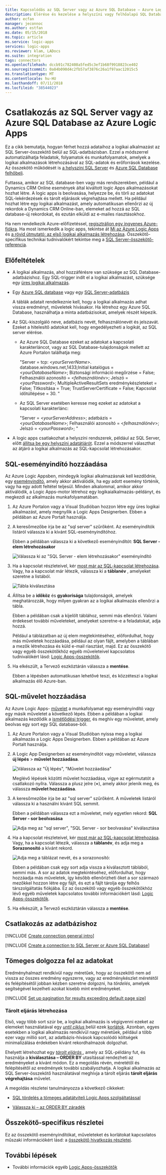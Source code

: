 ```yaml
---
title: Kapcsolódás az SQL Server vagy az Azure SQL Database – Azure Logic Apps |} A Microsoft Docs
description: Elérése és kezelése a helyszíni vagy felhőalapú SQL Database-adatbázisok az Azure Logic Apps a munkafolyamatok automatizálásával
author: ecfan
manager: jeconnoc
ms.author: estfan
ms.date: 05/15/2018
ms.topic: article
ms.service: logic-apps
services: logic-apps
ms.reviewer: klam, LADocs
ms.suite: integration
tags: connectors
ms.openlocfilehash: dccb91c782408a5fed5c3ef1b68f9918823ce402
ms.sourcegitcommit: 0a84b090d4c2fb57af3876c26a1f97aac12015c5
ms.translationtype: MT
ms.contentlocale: hu-HU
ms.lasthandoff: 07/11/2018
ms.locfileid: "38544023"
---
```

# <a name="connect-to-sql-server-or-azure-sql-database-from-azure-logic-apps"></a>Csatlakozás az SQL Server vagy az Azure SQL Database az Azure Logic Apps

Ez a cikk bemutatja, hogyan férhet hozzá adataihoz a logikai alkalmazást az SQL Server-összekötő belül az SQL-adatbázisban. Ezzel a módszerrel automatizálhatja feladatok, folyamatok és munkafolyamatok, amelyek a logikai alkalmazások létrehozásával az SQL-adatok és erőforrások kezelése. Az összekötő működését is [a helyszíni SQL Server](https://docs.microsoft.com/sql/sql-server/sql-server-technical-documentation) és [Azure SQL Database felhőbeli](https://docs.microsoft.com/azure/sql-database/sql-database-technical-overview). 

Futtassa, amikor az SQL database-ben vagy más rendszerekben, például a Dynamics CRM Online események által kiváltott logic Apps alkalmazásokat hozhat létre. A logic apps is beolvasása, helyezze be, és törli az adatokat SQL-lekérdezések és tárolt eljárások végrehajtása mellett. Ha például hozhat létre egy logikai alkalmazást, amely automatikusan ellenőrzi az új rekordok a Dynamics CRM Online-ban, elemeket ad hozzá az SQL database-új rekordokat, és ezután elküldi az e-mailes riasztásokhoz.

Ha nem rendelkezik Azure-előfizetéssel, <a href="https://azure.microsoft.com/free/" target="_blank">regisztráljon egy ingyenes Azure-fiókra</a>. Ha most ismerkedik a logic apps, tekintse át [Mi az Azure Logic Apps](../logic-apps/logic-apps-overview.md) és [a rövid útmutató: az első logikai alkalmazás létrehozása](../logic-apps/quickstart-create-first-logic-app-workflow.md). Összekötő-specifikus technikai tudnivalókért tekintse meg a <a href="https://docs.microsoft.com/connectors/sql/" target="blank">SQL Server-összekötő-referencia</a>.

## <a name="prerequisites"></a>Előfeltételek

* A logikai alkalmazás, ahol hozzáférésre van szüksége az SQL Database-adatbázishoz. Egy SQL-trigger indít el a logikai alkalmazást, szüksége egy [üres logikai alkalmazás](../logic-apps/quickstart-create-first-logic-app-workflow.md). 

* Egy [Azure SQL database](../sql-database/sql-database-get-started-portal.md) vagy egy [SQL Server-adatbázis](https://docs.microsoft.com/sql/relational-databases/databases/create-a-database) 

  A táblák adatait rendelkeznie kell, hogy a logikai alkalmazás adhat vissza eredményt, műveletek hívásakor. Ha létrehoz egy Azure SQL Database, használhatja a minta adatbázisokat, amelyek részét képezik. 

* Az SQL-kiszolgáló neve, adatbázis nevét, felhasználónevét és jelszavát. Ezeket a hitelesítő adatokat kell, hogy engedélyezheti a logikát, az SQL server elérése. 

  * Az Azure SQL Database ezeket az adatokat a kapcsolati karakterláncot, vagy az SQL Database-tulajdonságok mellett az Azure Portalon találhatja meg:

    "Server = tcp: <*yourServerName*>. database.windows.net,1433;Initial katalógus = <*yourDatabaseName*>; Biztonsági információ megőrzése = False; Felhasználói azonosító = <*felhasználónév*>; Jelszó = <*yourPassword*>; MultipleActiveResultSets eredménykészleteket = False; Titkosítása = True; TrustServerCertificate = False; Kapcsolat időtúllépése = 30. "

  * Az SQL Server esetében keresse meg ezeket az adatokat a kapcsolati karakterlánc: 

    "Server = <*yourServerAddress*>; adatbázis = <*yourDatabaseName*>; Felhasználói azonosító = <*felhasználónév*>; Jelszó = <*yourPassword*>; "

* A logic apps csatlakozhat a helyszíni rendszerek, például az SQL Server, előtt [állítsa be egy helyszíni adatátjárót](../logic-apps/logic-apps-gateway-install.md). Ezzel a módszerrel választhat az átjáró a logikai alkalmazás az SQL-kapcsolat létrehozásakor.

<a name="add-sql-trigger"></a>

## <a name="add-sql-trigger"></a>SQL-eseményindító hozzáadása

Az Azure Logic Appsben, mindegyik logikai alkalmazásnak kell kezdődnie, egy [eseményindító](../logic-apps/logic-apps-overview.md#logic-app-concepts), amely akkor aktiválódik, ha egy adott esemény történik, vagy ha egy adott feltétel teljesül. Minden alkalommal, amikor akkor aktiválódik, a Logic Apps-motor létrehoz egy logikaialkalmazás-példányt, és megkezdi az alkalmazás munkafolyamatában.

1. Az Azure Portalon vagy a Visual Studióban hozzon létre egy üres logikai alkalmazást, amely megnyílik a Logic Apps Designerben. Ebben a példában az Azure Portalt használja.

2. A keresőmezőbe írja be az "sql server" szűrőként. Az eseményindítók listáról válassza ki a kívánt SQL-eseményindítóhoz. 

   Ebben a példában válassza ki a következő eseményindítót: **SQL Server - elem létrehozásakor**

   ![Válassza ki az "SQL Server - elem létrehozásakor" eseményindító](./media/connectors-create-api-sqlazure/sql-server-trigger.png)

3. Ha a kapcsolat részleteivel, kér [most már az SQL-kapcsolat létrehozása](#create-connection). 
   Vagy, ha a kapcsolat már létezik, válassza ki a **táblanév** , amelyeket szeretne a listából.

   ![Tábla kiválasztása](./media/connectors-create-api-sqlazure/azure-sql-database-table.png)

4. Állítsa be a **időköz** és **gyakorisága** tulajdonságok, amelyek meghatározzák, hogy milyen gyakran az a logikai alkalmazás ellenőrzi a tábla.

   Ebben a példában csak a kijelölt táblához, semmi más ellenőrzi. 
   Valami érdekeset további műveleteket, amelyeket szeretne-e a feladatokat, adja hozzá. 
   
   Például a táblázatban az új elem megtekintéséhez, előfordulhat, hogy más műveletek hozzáadása, például az olyan fájlt, amelyben a táblában a mezők létrehozása és küld e-mail riasztást, majd. 
   Ez az összekötő vagy egyéb összekötőkhöz egyéb műveleteivel kapcsolatos tudnivalókért lásd: [Logic Apps-összekötők](../connectors/apis-list.md).

5. Ha elkészült, a Tervező eszköztárán válassza a **mentése**. 

   Ebben a lépésben automatikusan lehetővé teszi, és közzéteszi a logikai alkalmazás élő Azure-ban. 

<a name="add-sql-action"></a>

## <a name="add-sql-action"></a>SQL-művelet hozzáadása

Az Azure Logic Apps- [művelet](../logic-apps/logic-apps-overview.md#logic-app-concepts) a munkafolyamat egy eseményindító vagy egy másik műveletet a következő lépés. Ebben a példában a logikai alkalmazás kezdődik a [ismétlődési trigger](../connectors/connectors-native-recurrence.md), és meghív egy műveletet, amely beolvas egy sort egy SQL database-ből.

1. Az Azure Portalon vagy a Visual Studióban nyissa meg a logikai alkalmazás a Logic Apps Designerben. Ebben a példában az Azure Portalt használja.

2. A Logic App Designerben az eseményindítót vagy műveletet, válassza **új lépés** > **művelet hozzáadása**.

   ![Válassza az "Új lépés", "Művelet hozzáadása"](./media/connectors-create-api-sqlazure/add-action.png)
   
   Meglévő lépések közötti művelet hozzáadása, vigye az egérmutatót a csatlakozó nyílra. 
   Válassza a plusz jelre (**+**), amely akkor jelenik meg, és válassza **művelet hozzáadása**.

2. A keresőmezőbe írja be az "sql server" szűrőként. A műveletek listáról válassza ki a használni kívánt SQL semmit. 

   Ebben a példában válassza ezt a műveletet, mely egyetlen rekord: **SQL Server - sor beolvasása**

   ![Adja meg az "sql server", "SQL Server - sor beolvasása" kiválasztása](./media/connectors-create-api-sqlazure/select-sql-get-row.png) 

3. Ha a kapcsolat részleteivel, kér [most már az SQL-kapcsolat létrehozása](#create-connection). 
   Vagy, ha a kapcsolat létezik, válassza a **táblanév**, és adja meg a **Sorazonosító** a kívánt rekord.

   ![Adja meg a táblázat nevét, és a sorazonosító:](./media/connectors-create-api-sqlazure/table-row-id.png)
   
   Ebben a példában csak egy sort adja vissza a kiválasztott táblából, semmi más. 
   A sor az adatok megtekintéséhez, előfordulhat, hogy hozzáadja más műveletek, így később ellenőrizheti őket a sor származó mezőkkel hozzon létre egy fájlt, és ezt a fájlt tárolja egy felhős társzolgáltatás fiókjába. Ez az összekötő vagy egyéb összekötőkhöz lévő egyéb műveletek kapcsolatos további információkért lásd: [Logic Apps-összekötők](../connectors/apis-list.md).

4. Ha elkészült, a Tervező eszköztárán válassza a **mentése**. 

<a name="create-connection"></a>

## <a name="connect-to-your-database"></a>Csatlakozás az adatbázishoz

[!INCLUDE [Create connection general intro](../../includes/connectors-create-connection-general-intro.md)]

[!INCLUDE [Create a connection to SQL Server or Azure SQL Database](../../includes/connectors-create-api-sqlazure.md)]

## <a name="process-data-in-bulk"></a>Tömeges dolgozza fel az adatokat

Eredményhalmazt rendkívül nagy méretűek, hogy az összekötő nem ad vissza az összes eredmény egyszerre, vagy az eredménykészlet méretétől és felépítésétől jobban kézben szeretne dolgozni, ha *tördelés*, amelyek segítségével kezelheti azokat kisebb mint eredményeket. 

[!INCLUDE [Set up pagination for results exceeding default page size](../../includes/connectors-pagination-bulk-data-transfer.md)]

### <a name="create-a-stored-procedure"></a>Tárolt eljárás létrehozása

Első, vagy több sort szúr be, a logikai alkalmazás is végigvenni ezeket az elemeket használatával egy [ *until ciklus* ](../logic-apps/logic-apps-control-flow-loops.md#until-loop) belül ezek [korlátok](../logic-apps/logic-apps-limits-and-config.md). Azonban, egyes esetekben a logikai alkalmazás rendkívül nagy méretűek, például a több ezer vagy millió sort, az adatbázis-hívások kapcsolódó költségek minimalizálása érdekében kívánt rekordhalmazok dolgozhat. 

Ehelyett létrehozhat egy <a href="https://docs.microsoft.com/sql/relational-databases/stored-procedures/stored-procedures-database-engine" target="blank"> *tárolt eljárás* </a> , amely az SQL-példány fut, és használja a **kiválasztása – ORDER BY** utasítással rendezheti az eredményeket a kívánt módon. Ez a megoldás révén, méretétől és felépítésétől az eredmények további szabályozhatja. A logikai alkalmazás az SQL Server-összekötő használatával meghívja a tárolt eljárás **tárolt eljárás végrehajtása** művelet. 

A megoldás részletei tanulmányozza a következő cikkeket:

* <a href="https://social.technet.microsoft.com/wiki/contents/articles/40060.sql-pagination-for-bulk-data-transfer-with-logic-apps.aspx" target="_blank">SQL tördelés a tömeges adatátviteli Logic Apps szolgáltatással</a>

* <a href="https://docs.microsoft.com/sql/t-sql/queries/select-order-by-clause-transact-sql" target="_blank">Válassza ki – az ORDER BY záradék</a>

## <a name="connector-specific-details"></a>Összekötő-specifikus részletei

Ez az összekötő eseményindítókat, műveleteket és korlátokat kapcsolatos műszaki információkért lásd: a [összekötő hivatkozás részletei](/connectors/sql/). 

## <a name="next-steps"></a>További lépések

* További információk egyéb [Logic Apps-összekötők](../connectors/apis-list.md)

